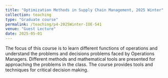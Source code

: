 ```yaml
---
title: "Optimization Methods in Supply Chain Management, 2025 Winter"
collection: teaching
type: "Graduate course"
permalink: /teaching/p4-2025Winter-IOE-541
venue: "Guest Lecture"
date: 2025-05-01
---
```


The focus of this course is to learn different functions of operations and understand the problems and decisions problems faced by Operations Managers. Different methods and mathematical tools are presented for approaching the problems in the class. The course provides tools and techniques for critical decision making.

